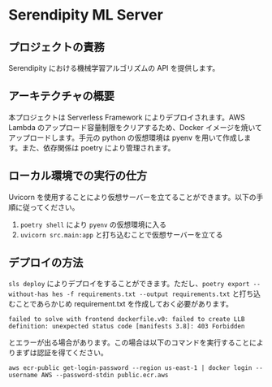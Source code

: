 # Serendipity ML Server

## プロジェクトの責務

Serendipity における機械学習アルゴリズムの API を提供します。

## アーキテクチャの概要

本プロジェクトは Serverless Framework によりデプロイされます。AWS Lambda のアップロード容量制限をクリアするため、Docker イメージを焼いてアップロードします。手元の python の仮想環境は pyenv を用いて作成します。また、依存関係は poetry により管理されます。

## ローカル環境での実行の仕方

Uvicorn を使用することにより仮想サーバーを立てることができます。以下の手順に従ってください。

1. `poetry shell` により `pyenv` の仮想環境に入る
2. `uvicorn src.main:app` と打ち込むことで仮想サーバーを立てる

## デプロイの方法

`sls deploy` によりデプロイをすることができます。ただし、`poetry export --without-has
hes -f requirements.txt --output requirements.txt` と打ち込むことであらかじめ requirement.txt を作成しておく必要があります。

```
failed to solve with frontend dockerfile.v0: failed to create LLB definition: unexpected status code [manifests 3.8]: 403 Forbidden
```

とエラーが出る場合があります。この場合は以下のコマンドを実行することによりまずは認証を得てください。

```
aws ecr-public get-login-password --region us-east-1 | docker login --username AWS --password-stdin public.ecr.aws
```
